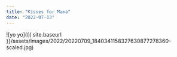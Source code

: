 ```yaml
---
title: "Kisses for Mama"
date: "2022-07-13"
---
```


![yo yo]({{ site.baseurl }}/assets/images/2022/20220709_1840341158327630877278360-scaled.jpg)
